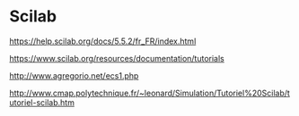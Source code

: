 # Scilab

https://help.scilab.org/docs/5.5.2/fr_FR/index.html

https://www.scilab.org/resources/documentation/tutorials

http://www.agregorio.net/ecs1.php

http://www.cmap.polytechnique.fr/~leonard/Simulation/Tutoriel%20Scilab/tutoriel-scilab.htm